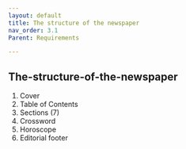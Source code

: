 ```yaml
---
layout: default
title: The structure of the newspaper
nav_order: 3.1
Parent: Requirements

---
```


<!-- Example of another paragraph -->
## The-structure-of-the-newspaper

1. Cover  
2. Table of Contents  
3. Sections (7)  
4. Crossword
5. Horoscope  
6. Editorial footer